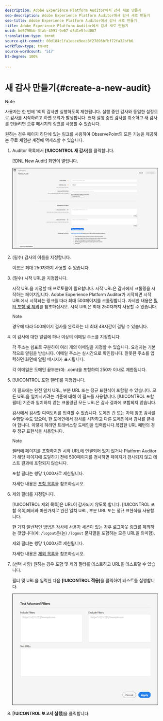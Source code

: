 ```yaml
---
description: Adobe Experience Platform Auditor에서 감사 새로 만들기
seo-description: Adobe Experience Platform Auditor에서 감사 새로 만들기
seo-title: Adobe Experience Platform Auditor에서 감사 새로 만들기
title: Adobe Experience Platform Auditor에서 감사 새로 만들기
uuid: bd6798bb-3fab-4091-9e07-d3d1e5fdd087
translation-type: tm+mt
source-git-commit: 00d184c1fa1eece9eec8f27896bfbf72fa32bfb6
workflow-type: tm+mt
source-wordcount: '517'
ht-degree: 100%

---
```



# 새 감사 만들기{#create-a-new-audit}

>[!NOTE]
>
>사용자는 한 번에 1회의 감사만 실행하도록 제한됩니다. 실행 중인 감사와 동일한 설정으로 감사를 시작하려고 하면 오류가 발생합니다. 현재 실행 중인 감사를 취소하고 새 감사를 만들려면 오류 메시지의 링크를 사용할 수 있습니다.

원하는 경우 페이지 하단에 있는 링크를 사용하여 ObservePoint의 모든 기능을 제공하는 무료 체험판 계정에 액세스할 수 있습니다.

1. Auditor 목록에서 **[!UICONTROL 새 감사]**&#x200B;를 클릭합니다.

   [!DNL New Audit] 화면이 열립니다.

   ![](assets/config.png)

1. (필수) 감사의 이름을 지정합니다.

   이름은 최대 250자까지 사용할 수 있습니다.
1. (필수) 시작 URL을 지정합니다.

   시작 URL을 지정할 때 프로토콜이 필요합니다. 시작 URL은 감사에서 크롤링을 시작하는 페이지입니다. Adobe Experience Platform Auditor가 시작되면 시작 URL에서 시작되는 링크를 따라 최대 500페이지를 크롤링합니다. 자세한 내용은 [필터 포함 및 제외](../create-audit/filters.md)를 참조하십시오. 시작 URL은 최대 250자까지 사용할 수 있습니다.

   >[!NOTE]
   >
   >경우에 따라 500페이지 검사를 완료하는 데 최대 48시간이 걸릴 수 있습니다.

1. 이 감사에 대한 알림에 하나 이상의 이메일 주소를 지정합니다.

   각 주소는 쉼표로 구분하여 여러 개의 이메일을 지정할 수 있습니다. 요청자는 기본적으로 알림을 받습니다. 이메일 주소는 실시간으로 확인됩니다. 잘못된 주소를 입력하면 화면에 알림 메시지가 표시됩니다.

   각 이메일은 도메인 끝부분(예: .com)을 포함하여 250자 이내로 제한됩니다.

1. [!UICONTROL 포함 필터]를 지정합니다.

   이 필드에는 완전 일치 URL, 부분 URL 또는 정규 표현식이 포함될 수 있습니다. 모든 URL을 일치시키려는 기준에 대해 이 필드를 사용합니다. [!UICONTROL 포함 필터] 기준과 일치하지 않는 크롤링된 모든 URL은 감사 결과에 포함되지 않습니다.

   감사에서 검사할 디렉토리를 입력할 수 있습니다. 도메인 간 또는 자체 참조 감사를 수행할 수도 있으며, 한 도메인에서 감사를 시작하고 다른 도메인에서 감사를 끝내야 합니다. 이렇게 하려면 트래버스할 도메인을 입력합니다.복잡한 URL 패턴의 경우 정규 표현식을 사용합니다.

   >[!NOTE]
   >
   >필터에 페이지를 포함하지만 시작 URL에 연결되어 있지 않거나 Platform Auditor가 해당 페이지에 도달하기 전에 500페이지를 검사하면 페이지가 검사되지 않고 테스트 결과에 포함되지 않습니다.

   포함 필터는 행당 1,000자로 제한됩니다.

   자세한 내용은 [포함 목록](../create-audit/filters.md)을 참조하십시오.
1. 제외 필터를 지정합니다.

   [!UICONTROL 제외 목록]은 URL이 감사되지 않도록 합니다. [!UICONTROL 포함 목록]에서와 마찬가지로 완전 일치 URL, 부분 URL 또는 정규 표현식을 사용합니다.

   한 가지 일반적인 방법은 감사에 사용자 세션이 있는 경우 로그아웃 링크를 제외하는 것입니다(예: `/logout`은(는) `/logout` 문자열을 포함하는 모든 URL을 의미함).

   제외 필터는 행당 1,000자로 제한됩니다.

   자세한 내용은 [제외 목록](../create-audit/filters.md)을 참조하십시오.
1. (선택 사항) 원하는 경우 포함 및 제외 필터를 테스트하고 URL을 테스트할 수 있습니다.

   필터 및 URL을 입력한 다음 **[!UICONTROL 적용]**&#x200B;을 클릭하여 테스트를 실행합니다.

   ![](assets/test-advanced-filters.png)

1. **[!UICONTROL 보고서 실행]**&#x200B;을 클릭합니다.
